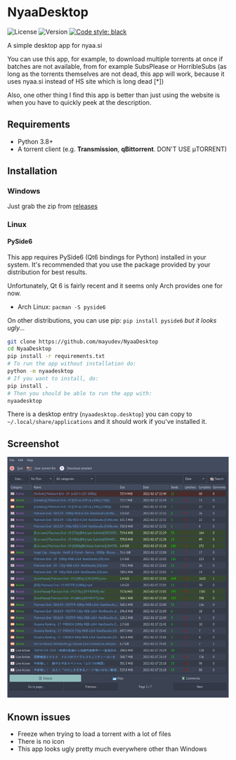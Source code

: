 # NyaaDesktop

![License](https://img.shields.io/github/license/mayudev/NyaaDesktop)
![Version](https://img.shields.io/github/v/release/mayudev/NyaaDesktop)
[![Code style: black](https://img.shields.io/badge/code%20style-black-000000.svg)](https://github.com/psf/black)

A simple desktop app for nyaa.si

You can use this app, for example, to download multiple torrents at once if batches are not available, from for example SubsPlease or HorribleSubs (as long as the torrents themselves are not dead, this app will work, because it uses nyaa.si instead of HS site which is long dead [*])

Also, one other thing I find this app is better than just using the website is when you have to quickly peek at the description.

## Requirements
- Python 3.8+
- A torrent client (e.g. **Transmission**, **qBittorrent**. DON'T USE μTORRENT)

## Installation

### Windows
Just grab the zip from [releases](https://github.com/mayudev/NyaaDesktop/releases/latest)

### Linux

#### PySide6

This app requires PySide6 (Qt6 bindings for Python) installed in your system. It's recommended that you use the package provided by your distribution for best results.

Unfortunately, Qt 6 is fairly recent and it seems only Arch provides one for now.
- Arch Linux: `pacman -S pyside6`

On other distributions, you can use pip: `pip install pyside6` *but it looks ugly...*

```sh
git clone https://github.com/mayudev/NyaaDesktop
cd NyaaDesktop
pip install -r requirements.txt
# To run the app without installation do:
python -m nyaadesktop
# If you want to install, do:
pip install .
# Then you should be able to run the app with:
nyaadesktop
```
There is a desktop entry (`nyaadesktop.desktop`) you can copy to `~/.local/share/applications` and it should work if you've installed it.

## Screenshot
![Screenshot](https://raw.githubusercontent.com/mayudev/NyaaDesktop/main/screenshot.png)

## Known issues
- Freeze when trying to load a torrent with a lot of files
- There is no icon
- This app looks ugly pretty much everywhere other than Windows
